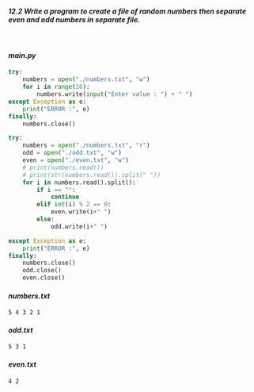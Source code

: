 #### *12.2 Write a program to create a file of random numbers then separate even and odd numbers in separate file.*

<br />

#### *main.py*

```py
try:
    numbers = open("./numbers.txt", "w")
    for i in range(10):
        numbers.write(input("Enter value : ") + " ")
except Exception as e:
    print("ERROR :", e)
finally:
    numbers.close()

try:
    numbers = open("./numbers.txt", "r")
    odd = open("./odd.txt", "w")
    even = open("./even.txt", "w")
    # print(numbers.read())
    # print(str(numbers.read()).split(" "))
    for i in numbers.read().split():
        if i == "":
            continue
        elif int(i) % 2 == 0:
            even.write(i+" ")
        else:
            odd.write(i+" ")

except Exception as e:
    print("ERROR :", e)
finally:
    numbers.close()
    odd.close()
    even.close()
```

#### *numbers.txt*
```
5 4 3 2 1 
```

#### *odd.txt*
```
5 3 1 
```

#### *even.txt*
```
4 2 
```